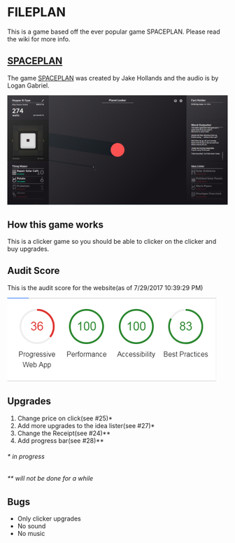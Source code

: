 # FILEPLAN
This is a game based off the ever popular game SPACEPLAN. Please read the wiki for more info.

## [SPACEPLAN](http://jhollands.co.uk/spaceplan/)
The game [SPACEPLAN](http://jhollands.co.uk/spaceplan/) was created by Jake Hollands and the audio is by Logan Gabriel.


[<img src="Capture61.PNG" />](http://jhollands.co.uk/spaceplan/)


## How this game works
This is a clicker game so you should be able to clicker on the clicker and buy upgrades.


## Audit Score
This is the audit score for the website(as of 7/29/2017 10:39:29 PM)

[![Audit Score](AuditScore.PNG)](https://developers.google.com/web/updates/2017/05/devtools-release-notes#lighthouse)


## Upgrades

1. Change price on click(see #25)*
2. Add more upgrades to the idea lister(see #27)*
3. Change the Receipt(see #24)**
4. Add progress bar(see #28)**

###### * in progress
###### ** will not be done for a while


## Bugs

- Only clicker upgrades
- No sound
- No music
